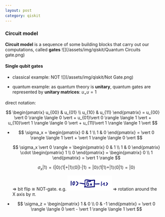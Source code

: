 ```yaml
---
layout: post
category: qiskit
---
```


<script type="text/x-mathjax-config">
  MathJax.Hub.Config({
    jax: ["input/TeX", "output/HTML-CSS"],
    tex2jax: {
      inlineMath: [ ['$', '$'], ["\\(", "\\)"] ],
      displayMath: [ ['$$', '$$'], ["\\[", "\\]"] ],
      processEscapes: true,
      skipTags: ['script', 'noscript', 'style', 'textarea', 'pre', 'code']
    }
  });
</script>
<script src="https://cdn.mathjax.org/mathjax/latest/MathJax.js?config=TeX-AMS_HTML" type="text/javascript"></script>

### Circuit model

**Circuit model** is a sequence of some building blocks that carry out our computations, called **gates** ![](/assets/img/qiskit/Quantum Circuits gate.png)

#### Single qubit gates

- classical example: NOT ![](/assets/img/qiskit/Not Gate.png)

- quantum example: as quantum theory is **unitary**, quantum gates are represented by **unitary matrices**: $u_+ u = 1$

direct notation:

$$
\begin{pmatrix}
u_{00} & u_{01} \\
u_{10} & u_{11}
\end{pmatrix} = u_{00} \vert 0 \rangle \langle 0 \vert + u_{01}\vert 0 \rangle \langle 1 \vert + u_{10}\vert 1 \rangle \langle 0 \vert + u_{11}\vert 1 \rangle \langle 1 \vert
$$

- $$
  \sigma_x = \begin{pmatrix} 0 & 1 \\ 1 & 0 \end{pmatrix} = \vert 0 \rangle \langle 1 \vert + \vert 1 \rangle \langle 0 \vert
  $$

  $$
  \sigma_x \vert 0 \rangle =
  \begin{pmatrix}
  0 & 1 \\
  1 & 0
  \end{pmatrix}
  \cdot
  \begin{pmatrix} 1 \\ 0  \end{pmatrix} =
  \begin{pmatrix} 0 \\ 1 \end{pmatrix} =
  \vert 1 \rangle
  $$

  $$
  \sigma_x \vert 1 \rangle =
  (
    \vert 0 \rangle \langle 1 \vert +
    \vert 1 \rangle \langle 0 \vert
  )
  \cdot \vert 1 \rangle =
  \vert 0 \rangle \langle 1 \vert 1 \rangle +
  \vert 1 \rangle \langle 0 \vert 1 \rangle =
  \vert 0 \rangle
  $$

  => bit flip $\cong$ NOT-gate. e.g. ![](/assets/img/qiskit/sigma_x_gate.png)
  => rotation around the X axis by $\pi$.

- $$
  \sigma_z = \begin{pmatrix} 1 & 0 \\ 0 & -1 \end{pmatrix} = \vert 0 \rangle \langle 0 \vert - \vert 1 \rangle \langle 1 \vert
  $$
